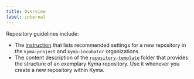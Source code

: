 ```yaml
---
title: Overview
label: internal
---
```


Repository guidelines include:

- The [instruction](#new-repository-settings-new-repository-settings) that lists recommended settings for a new repository in the `kyma-project` and `kyma-incubator` organizations.
- The content description of the [`repository-template`](https://github.com/kyma-project/community/tree/master/guidelines/repository-guidelines/repository-template) folder that provides the structure of an exemplary Kyma repository. Use it whenever you create a new repository within Kyma.

